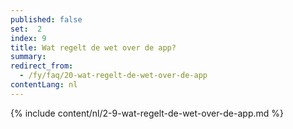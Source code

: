 ```yaml
---
published: false
set:  2
index: 9
title: Wat regelt de wet over de app?
summary: 
redirect_from: 
  - /fy/faq/20-wat-regelt-de-wet-over-de-app
contentLang: nl
---
```

{% include content/nl/2-9-wat-regelt-de-wet-over-de-app.md %}
